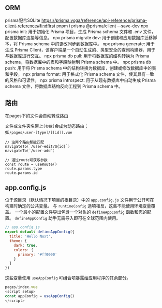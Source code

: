 <!--
 * @Author: younglina younglina0409@gmail.com
 * @Date: 2023-12-27 22:27:58
 * @Description: 
-->
## ORM 
prisma配合SQLite
https://prisma.yoga/reference/api-reference/prisma-client-reference#findfirst
pnpm i prisma @prisma/client --save-dev
npx prisma init: 用于初始化 Prisma 项目，生成 Prisma schema 文件和 .env 文件，配置数据库连接等信息。
npx prisma migrate dev: 用于创建和应用数据库迁移脚本，将 Prisma schema 中的更改同步到数据库中。
npx prisma generate: 用于生成 Prisma Client，该客户端是一个自动生成的、类型安全的查询构建器，用于与数据库进行交互。
npx prisma db pull: 用于将数据库的结构转换为 Prisma schema，将数据库中的表和字段映射到 Prisma schema 中。
npx prisma db push: 用于将 Prisma schema 中的结构转换为数据库，创建或修改数据库中的表和字段。
npx prisma format: 用于格式化 Prisma schema 文件，使其具有一致的风格和可读性。
npx prisma introspect: 用于从现有数据库中自动生成 Prisma schema 文件，将数据库结构反向工程到 Prisma schema 中。

## 路由
在pages下的文件会自动转成路由

文件或文件夹名带上`[参数]`会成为动态路由；  
如`/pages/user-[type]/[[id]].vue`  
```
// 这两个路由都能匹配
navigateTo(`/user-edit/${id}`)
navigateTo(`/user-add`)

// 通过route可获取参数
const route = useRoute()
route.params.type
route.params.id
```

## app.config.js
位于源目录（默认情况下项目的根目录）中的 `app.config.js` 文件用于公开可在构建时确定的公共变量。 与 `runtimeConfig` 选项相反，这些不能使用环境变量覆盖。
一个最小的配置文件导出包含一个对象的 `defineAppConfig` 函数和您的配置。 `defineAppConfig` 助手无需导入即可在全球范围内使用。
```javascript
// app.config.js
export default defineAppConfig({
  title: 'Hello Nuxt',
  theme: {
    dark: true,
    colors: {
      primary: '#ff0000'
    }
  }
})
```

这些变量使用 `useAppConfig` 可组合项暴露给应用程序的其余部分。
```javascript
pages/index.vue
<script setup>
const appConfig = useAppConfig()
</script>
```
